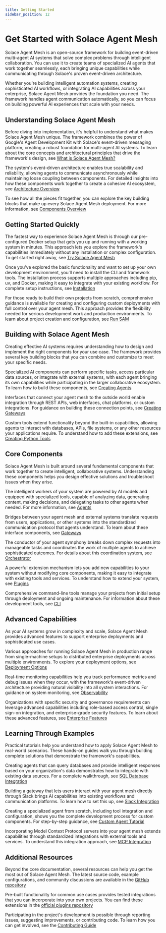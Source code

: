 ```yaml
---
title: Getting Started
sidebar_position: 12
---
```


# Get Started with Solace Agent Mesh

Solace Agent Mesh is an open-source framework for building event-driven multi-agent AI systems that solve complex problems through intelligent collaboration. You can use it to create teams of specialized AI agents that work together seamlessly, each bringing unique capabilities while communicating through Solace's proven event-driven architecture.

Whether you're building intelligent automation systems, creating sophisticated AI workflows, or integrating AI capabilities across your enterprise, Solace Agent Mesh provides the foundation you need. The framework handles agent communication automatically, so you can focus on building powerful AI experiences that scale with your needs.

## Understanding Solace Agent Mesh

Before diving into implementation, it's helpful to understand what makes Solace Agent Mesh unique. The framework combines the power of Google's Agent Development Kit with Solace's event-driven messaging platform, creating a robust foundation for multi-agent AI systems. To learn about the core concepts and architectural principles that drive the framework's design, see [What is Solace Agent Mesh?](./introduction.md)

The system's event-driven architecture enables true scalability and reliability, allowing agents to communicate asynchronously while maintaining loose coupling between components. For detailed insights into how these components work together to create a cohesive AI ecosystem, see [Architecture Overview](./architecture.md)

To see how all the pieces fit together, you can explore the key building blocks that make up every Solace Agent Mesh deployment. For more information, see [Components Overview](../components/components.md)

## Getting Started Quickly

The fastest way to experience Solace Agent Mesh is through our pre-configured Docker setup that gets you up and running with a working system in minutes. This approach lets you explore the framework's capabilities immediately without any installation or complex configuration. To get started right away, see [Try Solace Agent Mesh](./try-sam.md)

Once you've explored the basic functionality and want to set up your own development environment, you'll need to install the CLI and framework tools. The installation process supports multiple approaches including pip, uv, and Docker, making it easy to integrate with your existing workflow. For complete setup instructions, see [Installation](../installing-and-configuring/installation.md)

For those ready to build their own projects from scratch, comprehensive guidance is available for creating and configuring custom deployments with full control over your agent mesh. This approach provides the flexibility needed for serious development work and production environments. To learn about project creation and configuration, see [Run SAM](../installing-and-configuring/run-sam.md)

## Building with Solace Agent Mesh

Creating effective AI systems requires understanding how to design and implement the right components for your use case. The framework provides several key building blocks that you can combine and customize to meet your specific needs.

Specialized AI components can perform specific tasks, access particular data sources, or integrate with external systems, with each agent bringing its own capabilities while participating in the larger collaborative ecosystem. To learn how to build these components, see [Creating Agents](../developing/create-agents.md)

Interfaces that connect your agent mesh to the outside world enable integration through REST APIs, web interfaces, chat platforms, or custom integrations. For guidance on building these connection points, see [Creating Gateways](../developing/create-gateways.md)

Custom tools extend functionality beyond the built-in capabilities, allowing agents to interact with databases, APIs, file systems, or any other resources your applications require. To understand how to add these extensions, see [Creating Python Tools](../developing/creating-python-tools.md)

## Core Components

Solace Agent Mesh is built around several fundamental components that work together to create intelligent, collaborative systems. Understanding these components helps you design effective solutions and troubleshoot issues when they arise.

The intelligent workers of your system are powered by AI models and equipped with specialized tools, capable of analyzing data, generating content, making decisions, and delegating tasks to other agents when needed. For more information, see [Agents](../components/agents.md)

Bridges between your agent mesh and external systems translate requests from users, applications, or other systems into the standardized communication protocol that agents understand. To learn about these interface components, see [Gateways](../components/gateways.md)

The conductor of your agent symphony breaks down complex requests into manageable tasks and coordinates the work of multiple agents to achieve sophisticated outcomes. For details about this coordination system, see [Orchestrator](../components/orchestrator.md)

A powerful extension mechanism lets you add new capabilities to your system without modifying core components, making it easy to integrate with existing tools and services. To understand how to extend your system, see [Plugins](../components/plugins.md)

Comprehensive command-line tools manage your projects from initial setup through deployment and ongoing maintenance. For information about these development tools, see [CLI](../components/cli.md)

## Advanced Capabilities

As your AI systems grow in complexity and scale, Solace Agent Mesh provides advanced features to support enterprise deployments and sophisticated use cases.

Various approaches for running Solace Agent Mesh in production range from single-machine setups to distributed enterprise deployments across multiple environments. To explore your deployment options, see [Deployment Options](../deploying/deployment-options.md)

Real-time monitoring capabilities help you track performance metrics and debug issues when they occur, with the framework's event-driven architecture providing natural visibility into all system interactions. For guidance on system monitoring, see [Observability](../deploying/observability.md)

Organizations with specific security and governance requirements can leverage advanced capabilities including role-based access control, single sign-on integration, and enterprise-grade security features. To learn about these advanced features, see [Enterprise Features](../enterprise/enterprise.md)

## Learning Through Examples

Practical tutorials help you understand how to apply Solace Agent Mesh to real-world scenarios. These hands-on guides walk you through building complete solutions that demonstrate the framework's capabilities.

Creating agents that can query databases and provide intelligent responses based on your organization's data demonstrates how to integrate with existing data sources. For a complete walkthrough, see [SQL Database Integration](../developing/tutorials/sql-database.md)

Building a gateway that lets users interact with your agent mesh directly through Slack brings AI capabilities into existing workflows and communication platforms. To learn how to set this up, see [Slack Integration](../developing/tutorials/slack-integration.md)

Creating a specialized agent from scratch, including tool integration and configuration, shows you the complete development process for custom components. For step-by-step guidance, see [Custom Agent Tutorial](../developing/tutorials/custom-agent.md)

Incorporating Model Context Protocol servers into your agent mesh extends capabilities through standardized integrations with external tools and services. To understand this integration approach, see [MCP Integration](../developing/tutorials/mcp-integration.md)

## Additional Resources

Beyond the core documentation, several resources can help you get the most out of Solace Agent Mesh. The latest source code, example configurations, and community discussions are available in the [GitHub repository](https://github.com/SolaceLabs/solace-agent-mesh)

Pre-built functionality for common use cases provides tested integrations that you can incorporate into your own projects. You can find these extensions in the [official plugins repository](https://github.com/SolaceLabs/solace-agent-mesh-core-plugins)

Participating in the project's development is possible through reporting issues, suggesting improvements, or contributing code. To learn how you can get involved, see the [Contributing Guide](https://github.com/SolaceLabs/solace-agent-mesh/blob/main/CONTRIBUTING.md)